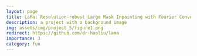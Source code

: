 ```yaml
---
layout: page
title: LaMa: Resolution-robust Large Mask Inpainting with Fourier Convolutions
description: a project with a background image
img: assets/img/project_5/figure1.png
redirect: https://github.com/dr-haoliu/lama
importance: 3
category: fun
---
```



